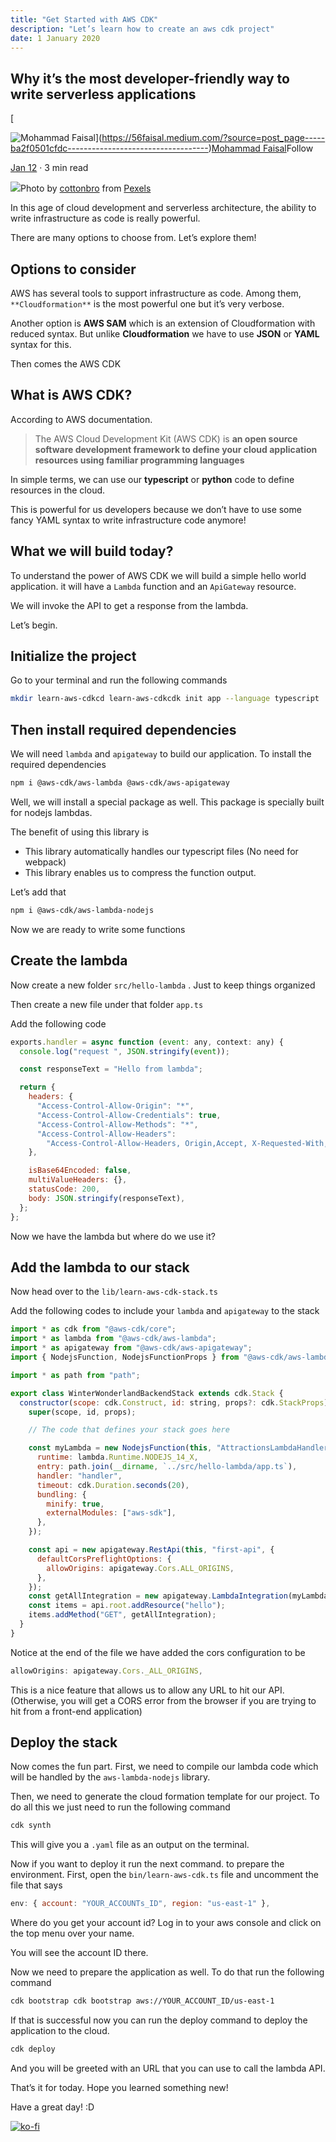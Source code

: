 ```yaml
---
title: "Get Started with AWS CDK"
description: "Let’s learn how to create an aws cdk project"
date: 1 January 2020
---
```


## Why it’s the most developer-friendly way to write serverless applications

[

![Mohammad Faisal](https://miro.medium.com/fit/c/96/96/1*-AnRurxYM1u0PRMIR60Oyg.jpeg)](https://56faisal.medium.com/?source=post_page-----ba2f0501cfdc-----------------------------------)[Mohammad Faisal](https://56faisal.medium.com/?source=post_page-----ba2f0501cfdc-----------------------------------)Follow

[Jan 12](https://medium.com/geekculture/create-your-first-aws-cdk-app-to-understand-its-power-ba2f0501cfdc?source=post_page-----ba2f0501cfdc-----------------------------------) · 3 min read

![](https://miro.medium.com/max/1400/1*i-84RINOvVFkD9txsVDjDQ.jpeg)Photo by [cottonbro](https://www.pexels.com/@cottonbro?utm_content=attributionCopyText&utm_medium=referral&utm_source=pexels) from [Pexels](https://www.pexels.com/photo/man-reclining-and-looking-at-his-laptop-5483064/?utm_content=attributionCopyText&utm_medium=referral&utm_source=pexels)

In this age of cloud development and serverless architecture, the ability to write infrastructure as code is really powerful.

There are many options to choose from. Let’s explore them!

## Options to consider

AWS has several tools to support infrastructure as code. Among them, `**Cloudformation**` is the most powerful one but it’s very verbose.

Another option is **AWS SAM** which is an extension of Cloudformation with reduced syntax. But unlike **Cloudformation** we have to use **JSON** or **YAML** syntax for this.

Then comes the AWS CDK

## What is AWS CDK?

According to AWS documentation.

> The AWS Cloud Development Kit (AWS CDK) is **an open source software development framework to define your cloud application resources using familiar programming languages**

In simple terms, we can use our **typescript** or **python** code to define resources in the cloud.

This is powerful for us developers because we don’t have to use some fancy YAML syntax to write infrastructure code anymore!

## What we will build today?

To understand the power of AWS CDK we will build a simple hello world application. it will have a `Lambda` function and an `ApiGateway` resource.

We will invoke the API to get a response from the lambda.

Let’s begin.

## Initialize the project

Go to your terminal and run the following commands

```sh
mkdir learn-aws-cdkcd learn-aws-cdkcdk init app --language typescript
```

## Then install required dependencies

We will need `lambda` and `apigateway` to build our application. To install the required dependencies

```sh
npm i @aws-cdk/aws-lambda @aws-cdk/aws-apigateway
```

Well, we will install a special package as well. This package is specially built for nodejs lambdas.

The benefit of using this library is

- This library automatically handles our typescript files (No need for webpack)
- This library enables us to compress the function output.

Let’s add that

```sh
npm i @aws-cdk/aws-lambda-nodejs
```

Now we are ready to write some functions

## Create the lambda

Now create a new folder `src/hello-lambda` . Just to keep things organized

Then create a new file under that folder `app.ts`

Add the following code

```javascript
exports.handler = async function (event: any, context: any) {
  console.log("request ", JSON.stringify(event));

  const responseText = "Hello from lambda";

  return {
    headers: {
      "Access-Control-Allow-Origin": "*",
      "Access-Control-Allow-Credentials": true,
      "Access-Control-Allow-Methods": "*",
      "Access-Control-Allow-Headers":
        "Access-Control-Allow-Headers, Origin,Accept, X-Requested-With, Content-Type, Access-Control-Request-Method, Access-Control-Request-Headers, Authorization",
    },

    isBase64Encoded: false,
    multiValueHeaders: {},
    statusCode: 200,
    body: JSON.stringify(responseText),
  };
};
```

Now we have the lambda but where do we use it?

## Add the lambda to our stack

Now head over to the `lib/learn-aws-cdk-stack.ts`

Add the following codes to include your `lambda` and `apigateway` to the stack

```javascript
import * as cdk from "@aws-cdk/core";
import * as lambda from "@aws-cdk/aws-lambda";
import * as apigateway from "@aws-cdk/aws-apigateway";
import { NodejsFunction, NodejsFunctionProps } from "@aws-cdk/aws-lambda-nodejs";

import * as path from "path";

export class WinterWonderlandBackendStack extends cdk.Stack {
  constructor(scope: cdk.Construct, id: string, props?: cdk.StackProps) {
    super(scope, id, props);

    // The code that defines your stack goes here

    const myLambda = new NodejsFunction(this, "AttractionsLambdaHandler", {
      runtime: lambda.Runtime.NODEJS_14_X,
      entry: path.join(__dirname, `../src/hello-lambda/app.ts`),
      handler: "handler",
      timeout: cdk.Duration.seconds(20),
      bundling: {
        minify: true,
        externalModules: ["aws-sdk"],
      },
    });

    const api = new apigateway.RestApi(this, "first-api", {
      defaultCorsPreflightOptions: {
        allowOrigins: apigateway.Cors.ALL_ORIGINS,
      },
    });
    const getAllIntegration = new apigateway.LambdaIntegration(myLambda);
    const items = api.root.addResource("hello");
    items.addMethod("GET", getAllIntegration);
  }
}
```

Notice at the end of the file we have added the cors configuration to be

```javascript
allowOrigins: apigateway.Cors._ALL_ORIGINS,
```

This is a nice feature that allows us to allow any URL to hit our API. (Otherwise, you will get a CORS error from the browser if you are trying to hit from a front-end application)

## Deploy the stack

Now comes the fun part. First, we need to compile our lambda code which will be handled by the `aws-lambda-nodejs` library.

Then, we need to generate the cloud formation template for our project. To do all this we just need to run the following command

```sh
cdk synth
```

This will give you a `.yaml` file as an output on the terminal.

Now if you want to deploy it run the next command. to prepare the environment. First, open the `bin/learn-aws-cdk.ts` file and uncomment the file that says

```javascript
env: { account: "YOUR_ACCOUNTs_ID", region: "us-east-1" },
```

Where do you get your account id? Log in to your aws console and click on the top menu over your name.

You will see the account ID there.

Now we need to prepare the application as well. To do that run the following command

```sh
cdk bootstrap cdk bootstrap aws://YOUR_ACCOUNT_ID/us-east-1
```

If that is successful now you can run the deploy command to deploy the application to the cloud.

```sh
cdk deploy
```

And you will be greeted with an URL that you can use to call the lambda API.

That’s it for today. Hope you learned something new!

Have a great day! :D

[![ko-fi](https://ko-fi.com/img/githubbutton_sm.svg)](https://ko-fi.com/T6T282CAG)
